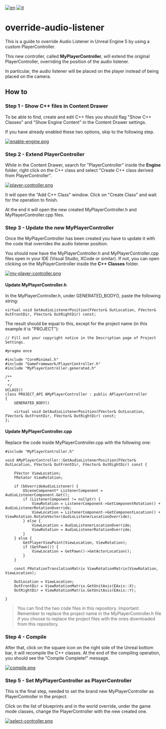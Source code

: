 [![en](https://img.shields.io/badge/lang-en-red.svg)](https://github.com/AntonioCuccarese/override-audio-listener/blob/main/README.md)
[![it](https://img.shields.io/badge/lang-it-green.svg)](https://github.com/AntonioCuccarese/override-audio-listener/blob/main/README.it.md)

# override-audio-listener

This is a guide to override Audio Listener in Unreal Engine 5 by using a custom PlayerController.

This new controller, called **MyPlayerController**, will extend the original PlayerController, overriding the position of the audio listener.

In particular, the audio listener will be placed on the player instead of being placed on the camera.

## How to

### Step 1 - Show C++ files in Content Drawer

To be able to find, create and edit C++ files you should flag "Show C++ Classes" and "Show Engine Content" in the Content Drawer settings.

If you have already enabled these two options, skip to the following step.

[![enable-engine.png](https://i.postimg.cc/3wgNtWxX/enable-engine.png)](https://postimg.cc/mcgTDLMk)

### Step 2 - Extend PlayerController

While in the Content Drawer, search for "PlayerController" inside the **Engine** folder, right click on the C++ class and select "Create C++ class derived from PlayerController".

[![player-controller.png](https://i.postimg.cc/5tQhWkY1/player-controller.png)](https://postimg.cc/TyG7r0JH)

It will open the "Add C++ Class" window. Click on "Create Class" and wait for the operation to finish.

At the end it will open the new created MyPlayerController.h and MyPlayerController.cpp files.

### Step 3 - Update the new MyPlayerController

Once the MyPlayerController has been created you have to update it with the code that overrides the audio listener position.

You should now have the MyPlayerController.h and MyPlayerController.cpp files open in your IDE (Visual Studio, XCode or similar). If not, you can open clicking on the MyPlayerController inside the **C++ Classes** folder.

[![my-player-controller.png](https://i.postimg.cc/PxQyZmp0/my-player-controller.png)](https://postimg.cc/Vr5XP0FF)


#### Update MyPlayerController.h

In the MyPlayerController.h, under GENERATED_BODY(), paste the following string: 
```
virtual void GetAudioListenerPosition(FVector& OutLocation, FVector& OutFrontDir, FVector& OutRightDir) const;
```
The result should be equal to this, except for the project name (in this example it is "PROJECT"):
```
// Fill out your copyright notice in the Description page of Project Settings.

#pragma once

#include "CoreMinimal.h"
#include "GameFramework/PlayerController.h"
#include "MyPlayerController.generated.h"

/**
 * 
 */
UCLASS()
class PROJECT_API AMyPlayerController : public APlayerController
{
    GENERATED_BODY()
    
    virtual void GetAudioListenerPosition(FVector& OutLocation, FVector& OutFrontDir, FVector& OutRightDir) const;
};
```

#### Update MyPlayerController.cpp

Replace the code inside MyPlayerController.cpp with the following one:

```
#include "MyPlayerController.h"

void AMyPlayerController::GetAudioListenerPosition(FVector& OutLocation, FVector& OutFrontDir, FVector& OutRightDir) const {
    
    FVector ViewLocation;
    FRotator ViewRotation;

    if (bOverrideAudioListener) {
        USceneComponent* ListenerComponent = AudioListenerComponent.Get();
        if (ListenerComponent != nullptr) {
            ViewRotation = ListenerComponent->GetComponentRotation() + AudioListenerRotationOverride;
            ViewLocation = ListenerComponent->GetComponentLocation() + ViewRotation.RotateVector(AudioListenerLocationOverride);
        } else {
            ViewLocation = AudioListenerLocationOverride;
            ViewRotation = AudioListenerRotationOverride;
        }
    } else {
        GetPlayerViewPoint(ViewLocation, ViewRotation);
        if (GetPawn()) {
            ViewLocation = GetPawn()->GetActorLocation();
        }
    }

    const FRotationTranslationMatrix ViewRotationMatrix(ViewRotation, ViewLocation);

    OutLocation = ViewLocation;
    OutFrontDir = ViewRotationMatrix.GetUnitAxis(EAxis::X);
    OutRightDir = ViewRotationMatrix.GetUnitAxis(EAxis::Y);

}
```

>You can find the two code files in this repository. Important: Remember to replace the project name in the MyPlayerController.h file if you choose to replace the project files with the ones downloaded from this repository.

### Step 4 - Compile

After that, click on the square icon on the right side of the Unreal bottom bar, it will recompile the C++ classes. At the end of the compiling operation, you should see the "Compile Complete!" message.

[![compile.png](https://i.postimg.cc/qMKfYvYq/compile.png)](https://postimg.cc/XpnDB4n6)

### Step 5 - Set MyPlayerController as PlayerController

This is the final step, needed to set the brand new MyPlayerController as PlayerController in the project.

Click on the list of blueprints and in the world override, under the game mode classes, change the PlayerController with the new created one.

[![select-controller.png](https://i.postimg.cc/wB3DWTcv/select-controller.png)](https://postimg.cc/v1F1TyKF)

